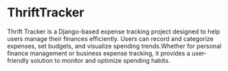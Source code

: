 # ThriftTracker
Thrift Tracker is a Django-based expense tracking project designed to help users manage their finances efficiently. Users can record and categorize expenses, set budgets, and visualize spending trends.Whether for personal finance management or business expense tracking, it  provides a user-friendly solution to monitor and optimize spending habits.
